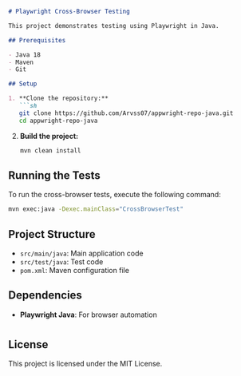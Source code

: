 ```markdown
# Playwright Cross-Browser Testing

This project demonstrates testing using Playwright in Java.

## Prerequisites

- Java 18
- Maven
- Git

## Setup

1. **Clone the repository:**
   ```sh
   git clone https://github.com/Arvss07/appwright-repo-java.git
   cd appwright-repo-java
   ```

2. **Build the project:**
   ```sh
   mvn clean install
   ```

## Running the Tests

To run the cross-browser tests, execute the following command:
```sh
mvn exec:java -Dexec.mainClass="CrossBrowserTest"
```

## Project Structure

- `src/main/java`: Main application code
- `src/test/java`: Test code
- `pom.xml`: Maven configuration file

## Dependencies

- **Playwright Java**: For browser automation

#
## License

This project is licensed under the MIT License.



 